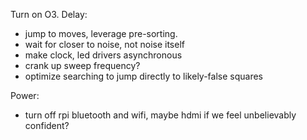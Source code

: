 Turn on O3.
Delay:
 - jump to moves, leverage pre-sorting.
 - wait for closer to noise, not noise itself
 - make clock, led drivers asynchronous
 - crank up sweep frequency?
 - optimize searching to jump directly to likely-false squares

Power:
 - turn off rpi bluetooth and wifi, maybe hdmi if we feel unbelievably
   confident?
